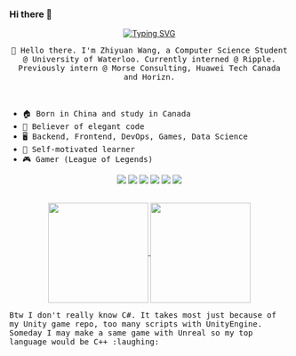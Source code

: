 ### Hi there 👋
  <div align="center">
    <a href="https://kassakingzyw.com/">
      <img src="https://readme-typing-svg.demolab.com?font=Fira+Code&pause=1000&width=435&lines=console.log(%22Hello%2C%20World%22);Welcome to my github page!&center=true&size=27" alt="Typing SVG" />
    </a>
  </div>
  
<p align="center">
  <samp>👋 Hello there. I'm Zhiyuan Wang, a Computer Science Student @ University of Waterloo. Currently interned @ Ripple. Previously intern @ Morse Consulting, Huawei Tech Canada and Horizn.</samp><br/><br/>
  <br />
</p>
  
* <samp>🏠 Born in China and study in Canada</samp>
* <samp>🦋 Believer of elegant code</samp>
* <samp>🖥️ Backend, Frontend, DevOps, Games, Data Science</samp>
* <samp>📖 Self-motivated learner</samp>
* <samp>🎮 Gamer (League of Legends)</samp>
<div align="center">
  <img src="https://img.shields.io/badge/C%2B%2B-00599C?style=flat-square&logo=c%2B%2B&logoColor=white" />
  <img src="https://img.shields.io/badge/Java-7F52FF?style=flat-square&logo=spring&logoColor=white" />
  <img src="https://img.shields.io/badge/React-3fb5ff?style=flat-square&logo=React&logoColor=white" />
  <img src="https://img.shields.io/badge/Python3-3776AB?style=flat-square&logo=python&logoColor=white" />
  <img src="https://img.shields.io/badge/Mysql-b08656?style=flat-square&logo=Mysql&logoColor=white" />
  <img src="https://img.shields.io/badge/Docker-1ca9c9?style=flat-square&logo=Docker&logoColor=white" />
</div>
<br/>

<p align="center">
<a href="https://github.com/anuraghazra/github-readme-stat">
  <img align="center" src="https://github-readme-stats.vercel.app/api?username=kassaking7&border_radius=3" height="180" />
</a>
<a href="https://github.com/anuraghazra/github-readme-stat">
  <img align="center" src="https://github-readme-stats.vercel.app/api/top-langs/?username=kassaking7&hide=Jupyter+Notebook,HTML,CSS&layout=compact"  height="180" />
</a>
  <p align="left">
  <samp>Btw I don't really know C#. It takes most just because of my Unity game repo, too many scripts with UnityEngine. Someday I may make a same game with Unreal so my top language would be C++ :laughing:</samp><br/><br/>
  <br />
</p>
</p>

